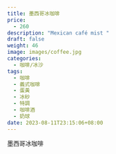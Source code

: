 ```yaml
---
title: 墨西哥冰咖啡
price:
  - 260
description: "Mexican café mist "
draft: false
weight: 46
image: images/coffee.jpg
categories:
  - 咖啡/冰沙
tags:
  - 咖啡
  - 義式咖啡
  - 蛋黃
  - 冰砂
  - 特調
  - 咖啡酒
  - 奶球
date: 2023-08-11T23:15:06+08:00
---
```


 墨西哥冰咖啡
